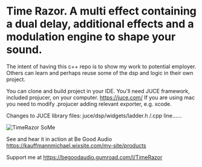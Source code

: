 

# Time Razor. A multi effect containing a dual delay, additional effects and a modulation engine to shape your sound.

The intent of having this c++ repo is to show my work to potential employer. Others can learn and perhaps reuse some of the dsp and logic in their own project. 

You can clone and build project in your IDE. You'll need JUCE framework, included projucer, on your computer. https://juce.com/
If you are using mac you need to modify .projucer adding relevant exporter, e.g. xcode.

Changes to JUCE library files:
juce/dsp/widgets/ladder.h /.cpp     line......




![TimeRazor SoMe](https://github.com/kauffmann/Dual-Delay-MFX/assets/960864/aedef7e8-fe8a-45a2-a633-79ec99c7cbdd)









See and hear it in action at Be Good Audio   https://kauffmannmichael.wixsite.com/my-site/products

Support me at https://begoodaudio.gumroad.com/l/TimeRazor


